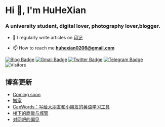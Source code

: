 <h1 align="left">Hi 👋, I'm HuHeXian</h1>
<h3 align="left">A university student, digital lover, photography lover,blogger.</h3>

- 📝 I regularly write articles on [印记](https://yinji.org)

- 📫 How to reach me **huhexian0206@gmail.com**

<div align="left">

[![Blog Badge](https://img.shields.io/badge/Blog-yinji.org-blue?style=flat&logo=wordpress&labelColor=555&logoColor=white)](https://yinji.org/)
[![Gmail Badge](https://img.shields.io/badge/Gmail-huhexian0206@gmail.com-blue?style=flat&labelColor=555&logo=gmail&link=mailto:huhexian0206@gmail.com&logoColor=fff)](mailto:huhexian0206@gmail.com)
[![Twitter Badge](https://img.shields.io/badge/Twitter-@huhexian-blue?style=flat&labelColor=555&logo=twitter&logoColor=fff)](https://twitter.com/huhexian)
[![Telegram Badge](https://img.shields.io/badge/t.me-@huhexian-blue?style=flat&labelColor=555&logo=telegram&logoColor=fff)](https://t.me/huhexian)
![Visitors](https://visitor-badge.laobi.icu/badge?page_id=huhexian.huhexian) 
</div> 

## 博客更新
<!-- BLOG-POST-LIST:START -->
- [Coming soon](https://yinji.org/coming-soon/)
- [搬家](https://yinji.org/-e6-90-ac-e5-ae-b6-689d20770ddccf001b2621be/)
- [CapWords：写给大朋友和小朋友的英语学习工具](https://yinji.org/capwords/)
- [楼下的商贩与城管](https://yinji.org/-e6-a5-bc-e4-b8-8b-e7-9a-84-e5-95-86-e8-b4-a9-e4-b8-8e-e5-9f-8e-e7-ae-a1-689d20770ddccf001b2621bc/)
- [对网吧的偏见](https://yinji.org/-e5-af-b9-e7-bd-91-e5-90-a7-e7-9a-84-e5-81-8f-e8-a7-81-689d20770ddccf001b2621bb/)
<!-- BLOG-POST-LIST:END -->
